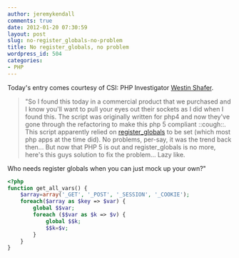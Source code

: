 ```yaml
---
author: jeremykendall
comments: true
date: 2012-01-20 07:30:59
layout: post
slug: no-register_globals-no-problem
title: No register_globals, no problem
wordpress_id: 504
categories:
- PHP
---
```


Today's entry comes courtesy of CSI: PHP Investigator [Westin Shafer](https://twitter.com/#!/Hoggle_).

> "So I found this today in a commercial product that we purchased and I know you'll want to pull your eyes out their sockets as I did when I found this.  The script was originally written for php4 and now they've gone through the refactoring to make this php 5 compliant ::cough::.   This script apparently relied on [register_globals](http://us.php.net/manual/en/ini.core.php#ini.register-globals) to be set (which most php apps at the time did).  No problems, per-say, it was the trend back then... But now that PHP 5 is out and register_globals is no more, here's this guys solution to fix the problem...  Lazy like.

Who needs register globals when you can just mock up your own?"
    
```php
<?php
function get_all_vars() {
    $array=array('_GET', '_POST', '_SESSION', '_COOKIE');
    foreach($array as $key => $var) {
        global $$var;
        foreach ($$var as $k => $v) {
            global $$k;
            $$k=$v;
        }
    }
}
``` 

